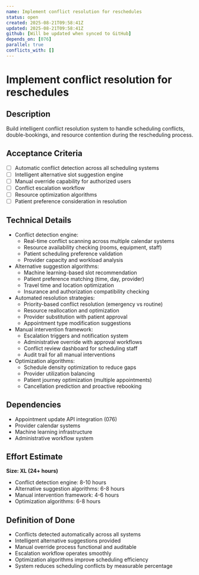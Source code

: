 ```yaml
---
name: Implement conflict resolution for reschedules
status: open
created: 2025-08-21T09:58:41Z
updated: 2025-08-21T09:58:41Z
github: [Will be updated when synced to GitHub]
depends_on: [076]
parallel: true
conflicts_with: []
---
```


# Implement conflict resolution for reschedules

## Description
Build intelligent conflict resolution system to handle scheduling conflicts, double-bookings, and resource contention during the rescheduling process.

## Acceptance Criteria
- [ ] Automatic conflict detection across all scheduling systems
- [ ] Intelligent alternative slot suggestion engine
- [ ] Manual override capability for authorized users
- [ ] Conflict escalation workflow
- [ ] Resource optimization algorithms
- [ ] Patient preference consideration in resolution

## Technical Details
- Conflict detection engine:
  - Real-time conflict scanning across multiple calendar systems
  - Resource availability checking (rooms, equipment, staff)
  - Patient scheduling preference validation
  - Provider capacity and workload analysis
- Alternative suggestion algorithms:
  - Machine learning-based slot recommendation
  - Patient preference matching (time, day, provider)
  - Travel time and location optimization
  - Insurance and authorization compatibility checking
- Automated resolution strategies:
  - Priority-based conflict resolution (emergency vs routine)
  - Resource reallocation and optimization
  - Provider substitution with patient approval
  - Appointment type modification suggestions
- Manual intervention framework:
  - Escalation triggers and notification system
  - Administrative override with approval workflows
  - Conflict review dashboard for scheduling staff
  - Audit trail for all manual interventions
- Optimization algorithms:
  - Schedule density optimization to reduce gaps
  - Provider utilization balancing
  - Patient journey optimization (multiple appointments)
  - Cancellation prediction and proactive rebooking

## Dependencies
- Appointment update API integration (076)
- Provider calendar systems
- Machine learning infrastructure
- Administrative workflow system

## Effort Estimate
**Size: XL (24+ hours)**
- Conflict detection engine: 8-10 hours
- Alternative suggestion algorithms: 6-8 hours
- Manual intervention framework: 4-6 hours
- Optimization algorithms: 6-8 hours

## Definition of Done
- Conflicts detected automatically across all systems
- Intelligent alternative suggestions provided
- Manual override process functional and auditable
- Escalation workflow operates smoothly
- Optimization algorithms improve scheduling efficiency
- System reduces scheduling conflicts by measurable percentage